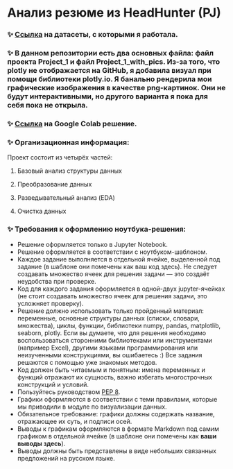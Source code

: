 # Анализ резюме из HeadHunter (PJ)

### ✨ [Ссылка](https://drive.google.com/drive/folders/11FqOXlEH87xd3NLkbXVf0QwV5ZWHmLyO?usp=sharing) на датасеты, с которыми я работала.

### ✨ В данном репозитории есть два основных файла: файл проекта Project_1 и файл Project_1_with_pics. Из-за того, что plotly не отображается на GitHub, я добавила визуал при помощи библиотеки plotly.io. Я банально рендерила мои графические изображения в качестве png-картинок. Они не будут интерактивными, но другого варианта я пока для себя пока не открыла.

### ✨ [Ссылка](https://drive.google.com/file/d/1gS3rLEe8uq7wRwrvk0cxuk26llqnFqpb/view?usp=sharing) на Google Colab решение.

### ✨ Организационная информация:

 Проект состоит из четырёх частей:

1. Базовый анализ структуры данных

2. Преобразование данных

3. Разведывательный анализ (EDA)

4. Очистка данных

### ✨ Требования к оформлению ноутбука-решения:

- Решение оформляется только в Jupyter Notebook.
- Решение оформляется в соответствии с ноутбуком-шаблоном.
- Каждое задание выполняется в отдельной ячейке, выделенной под задание (в шаблоне они помечены как ваш код здесь). Не следует создавать множество ячеек для решения задачи — это создаёт неудобства при проверке.
- Код для каждого задания оформляется в одной-двух jupyter-ячейках (не стоит создавать множество ячеек для решения задачи, это усложняет проверку).
- Решение должно использовать только пройденный материал: переменные, основные структуры данных (списки, словари, множества), циклы, функции, библиотеки numpy, pandas, matplotlib, seaborn, plotly. Если вы думаете, что для решения необходимо воспользоваться сторонними библиотеками или инструментами (например Excel), другими языками программирования или неизученными конструкциями, вы ошибаетесь :) Все задания решаются с помощью уже знакомых методов.
- Код должен быть читаемым и понятным: имена переменных и функций отражают их сущность, важно избегать многострочных конструкций и условий.
- Пользуйтесь руководством [PEP 8](https://pythonworld.ru/osnovy/pep-8-rukovodstvo-po-napisaniyu-koda-na-python.html).
- Графики оформляются в соответствии с теми правилами, которые мы приводили в модуле по визуализации данных.
- Обязательное требование: графики должны содержать название, отражающее их суть, и подписи осей.
- Выводы к графикам оформляются в формате Markdown под самим графиком в отдельной ячейке (в шаблоне они помечены как **ваши выводы здесь**).
- Выводы должны быть представлены в виде небольших связанных предложений на русском языке.
